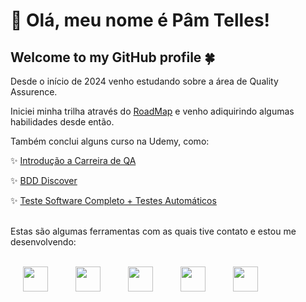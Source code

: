 # 👋 Olá, meu nome é Pâm Telles!
## Welcome to my GitHub profile 🍀

Desde o início de 2024 venho estudando sobre a área de Quality Assurence.

Iniciei minha trilha através do <a href="http://www.roadmap.sh/qa">RoadMap</a> e venho adiquirindo algumas habilidades desde então.

Também conclui alguns curso na Udemy, como:

✨ <a href="https://www.udemy.com/course/introducao-a-carreira-de-qa/learn/lecture/40972302?start=0#overview">Introdução a Carreira de QA</a>

✨ <a href="https://www.udemy.com/course/bdd-discover/learn/lecture/43063720?start=0#reviews">BDD Discover</a>

✨ <a href="https://www.udemy.com/course/teste-software-completo-testes-automaticos/learn/lecture/10885384#overview">Teste Software Completo + Testes Automáticos</a>
<br></br>

Estas são algumas ferramentas com as quais tive contato e estou me desenvolvendo:
<br></br>

<img loading="lazy" src="https://cdn.jsdelivr.net/gh/devicons/devicon/icons/linux/linux-original.svg" width="40" height="40" hspace="20"/> <img loading="lazy" src="https://cdn.jsdelivr.net/gh/devicons/devicon/icons/vscode/vscode-original.svg" width="40" height="40" hspace="20"/> <img loading="lazy" src="https://cdn.jsdelivr.net/gh/devicons/devicon/icons/ruby/ruby-original.svg" width="40" height="40" hspace="20"/> <img loading="lazy" src="https://cdn.jsdelivr.net/gh/devicons/devicon/icons/html5/html5-original.svg" width="40" height="40" hspace="20"/> <img loading="lazy" src="https://cdn.jsdelivr.net/gh/devicons/devicon/icons/css3/css3-original.svg" width="40" height="40" hspace="20"/>
